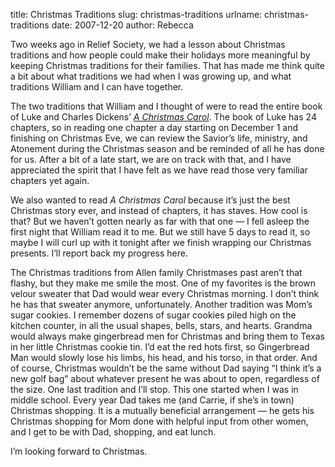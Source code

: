 title: Christmas Traditions
slug: christmas-traditions
urlname: christmas-traditions
date: 2007-12-20
author: Rebecca

Two weeks ago in Relief Society, we had a lesson about Christmas traditions and
how people could make their holidays more meaningful by keeping Christmas
traditions for their families. That has made me think quite a bit about what
traditions we had when I was growing up, and what traditions William and I can
have together.

The two traditions that William and I thought of were to read the entire book of
Luke and Charles Dickens&#x02bc; [*A Christmas Carol*][a]. The book of Luke has
24 chapters, so in reading one chapter a day starting on December 1 and
finishing on Christmas Eve, we can review the Savior&#x02bc;s life, ministry,
and Atonement during the Christmas season and be reminded of all he has done for
us. After a bit of a late start, we are on track with that, and I have
appreciated the spirit that I have felt as we have read those very familiar
chapters yet again.

We also wanted to read *A Christmas Carol* because it&#x02bc;s just the best
Christmas story ever, and instead of chapters, it has staves. How cool is that?
But we haven&#x02bc;t gotten nearly as far with that one &mdash; I fell asleep
the first night that William read it to me. But we still have 5 days to read it,
so maybe I will curl up with it tonight after we finish wrapping our Christmas
presents. I&#x02bc;ll report back my progress here.

The Christmas traditions from Allen family Christmases past aren&#x02bc;t that
flashy, but they make me smile the most. One of my favorites is the brown velour
sweater that Dad would wear every Christmas morning. I don&#x02bc;t think he has
that sweater anymore, unfortunately. Another tradition was Mom&#x02bc;s sugar
cookies. I remember dozens of sugar cookies piled high on the kitchen counter,
in all the usual shapes, bells, stars, and hearts. Grandma would always make
gingerbread men for Christmas and bring them to Texas in her little Christmas
cookie tin. I&#x02bc;d eat the red hots first, so Gingerbread Man would slowly
lose his limbs, his head, and his torso, in that order. And of course, Christmas
wouldn&#x02bc;t be the same without Dad saying &ldquo;I think it&#x02bc;s a new
golf bag&rdquo; about whatever present he was about to open, regardless of the
size. One last tradition and I&#x02bc;ll stop. This one started when I was in
middle school. Every year Dad takes me (and Carrie, if she&#x02bc;s in town)
Christmas shopping. It is a mutually beneficial arrangement &mdash; he gets his
Christmas shopping for Mom done with helpful input from other women, and I get
to be with Dad, shopping, and eat lunch.

I&#x02bc;m looking forward to Christmas.

[a]: https://www.gutenberg.org/ebooks/19337
